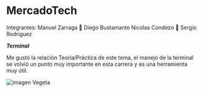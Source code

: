 # MercadoTech

Integrantes:
Manuel Zarraga :money_mouth_face:
Diego Bustamante
Nicolas Condezo :cowboy_hat_face:
Sergio Rodriguez

***Terminal***

Me gustó la relación Teoría/Práctica de este tema, el manejo de la terminal
se volvió un punto muy importante en esta carrera y es una herramienta
muy útil.

![imagen Vegeta](https://www.pngmart.com/files/2/Vegeta-PNG-Image.png)
